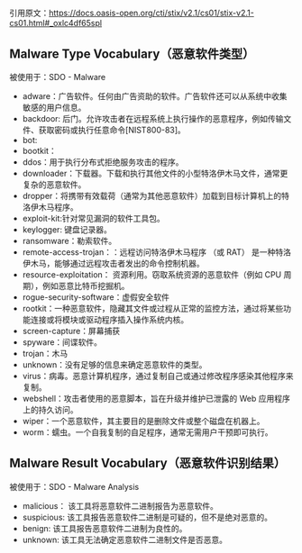 # 



引用原文：https://docs.oasis-open.org/cti/stix/v2.1/cs01/stix-v2.1-cs01.html#_oxlc4df65spl


## Malware Type Vocabulary（恶意软件类型）
被使用于：SDO - Malware

- adware：广告软件。任何由广告资助的软件。广告软件还可以从系统中收集敏感的用户信息。
- backdoor: 后门。允许攻击者在远程系统上执行操作的恶意程序，例如传输文件、获取密码或执行任意命令[NIST800-83]。
- bot: 
- bootkit：
- ddos：用于执行分布式拒绝服务攻击的程序。
- downloader：下载器。下载和执行其他文件的小型特洛伊木马文件，通常更复杂的恶意软件。
- dropper：将携带有效载荷（通常为其他恶意软件）加载到目标计算机上的特洛伊木马程序。
- exploit-kit:针对常见漏洞的软件工具包。
- keylogger: 键盘记录器。
- ransomware：勒索软件。
- remote-access-trojan：：远程访问特洛伊木马程序 （或 RAT） 是一种特洛伊木马，能够通过远程攻击者发出的命令控制机器。
- resource-exploitation： 资源利用。窃取系统资源的恶意软件（例如 CPU 周期），例如恶意比特币挖掘机。
- rogue-security-software：虚假安全软件
- rootkit：一种恶意软件，隐藏其文件或过程从正常的监控方法，通过将某些功能连接或将模块或驱动程序插入操作系统内核。
- screen-capture：屏幕捕获
- spyware：间谍软件。
- trojan：木马
- unknown：没有足够的信息来确定恶意软件的类型。
- virus：病毒。恶意计算机程序，通过复制自己或通过修改程序感染其他程序来复制。
- webshell：攻击者使用的恶意脚本，旨在升级并维护已泄露的 Web 应用程序上的持久访问。
- wiper：一个恶意软件，其主要目的是删除文件或整个磁盘在机器上。
- worm：蠕虫。一个自我复制的自足程序，通常无需用户干预即可执行。

## Malware Result Vocabulary（恶意软件识别结果）
被使用于：SDO - Malware Analysis

- malicious：
该工具将恶意软件二进制报告为恶意软件。
- suspicious:
该工具报告恶意软件二进制是可疑的，但不是绝对恶意的。
- benign:
该工具报告恶意软件二进制为良性的。
- unknown:
该工具无法确定恶意软件二进制文件是否恶意。